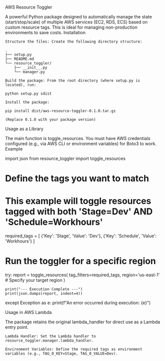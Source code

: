 AWS Resource Toggler

A powerful Python package designed to automatically manage the state (start/stop/scale) of multiple AWS services (EC2, RDS, ECS) based on custom resource tags. This is ideal for managing non-production environments to save costs.
Installation

    Structure the files: Create the following directory structure:

    .
    ├── setup.py
    ├── README.md
    └── resource_toggler/
        ├── __init__.py
        └── manager.py

    Build the package: From the root directory (where setup.py is located), run:

    python setup.py sdist

    Install the package:

    pip install dist/aws-resource-toggler-0.1.0.tar.gz

    (Replace 0.1.0 with your package version)

Usage as a Library

The main function is toggle_resources. You must have AWS credentials configured (e.g., via AWS CLI or environment variables) for Boto3 to work.
Example

import json
from resource_toggler import toggle_resources

# Define the tags you want to match

# This example will toggle resources tagged with both 'Stage=Dev' AND 'Schedule=Workhours'

required_tags = [
{'Key': 'Stage', 'Value': 'Dev'},
{'Key': 'Schedule', 'Value': 'Workhours'}
]

# Run the toggler for a specific region

try:
report = toggle_resources(
tag_filters=required_tags,
region='us-east-1' # Specify your target region
)

    print("--- Execution Complete ---")
    print(json.dumps(report, indent=4))

except Exception as e:
print(f"An error occurred during execution: {e}")

Usage in AWS Lambda

The package retains the original lambda_handler for direct use as a Lambda entry point.

    Lambda Handler: Set the Lambda handler to resource_toggler.manager.lambda_handler.

    Environment Variables: Define the required tags as environment variables (e.g., TAG_0_KEY=Stage, TAG_0_VALUE=Dev).
